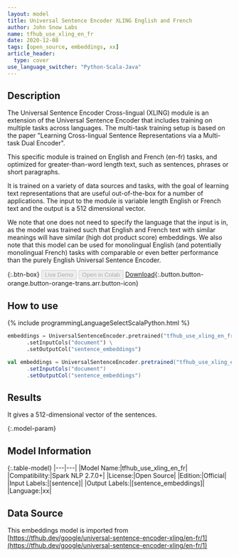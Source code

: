```yaml
---
layout: model
title: Universal Sentence Encoder XLING English and French
author: John Snow Labs
name: tfhub_use_xling_en_fr
date: 2020-12-08
tags: [open_source, embeddings, xx]
article_header:
  type: cover
use_language_switcher: "Python-Scala-Java"
---
```


## Description

The Universal Sentence Encoder Cross-lingual (XLING) module is an extension of the Universal Sentence Encoder that includes training on multiple tasks across languages. The multi-task training setup is based on the paper "Learning Cross-lingual Sentence Representations via a Multi-task Dual Encoder".

This specific module is trained on English and French (en-fr) tasks, and optimized for greater-than-word length text, such as sentences, phrases or short paragraphs. 

It is trained on a variety of data sources and tasks, with the goal of learning text representations that are useful out-of-the-box for a number of applications. The input to the module is variable length English or French text and the output is a 512 dimensional vector. 

We note that one does not need to specify the language that the input is in, as the model was trained such that English and French text with similar meanings will have similar (high dot product score) embeddings. We also note that this model can be used for monolingual English (and potentially monolingual French) tasks with comparable or even better performance than the purely English Universal Sentence Encoder.

{:.btn-box}
<button class="button button-orange" disabled>Live Demo</button>
<button class="button button-orange" disabled>Open in Colab</button>
[Download](https://s3.amazonaws.com/auxdata.johnsnowlabs.com/public/models/tfhub_use_xling_en_fr_xx_2.7.0_2.4_1607440713842.zip){:.button.button-orange.button-orange-trans.arr.button-icon}

## How to use



<div class="tabs-box" markdown="1">
{% include programmingLanguageSelectScalaPython.html %}

```python
embeddings = UniversalSentenceEncoder.pretrained("tfhub_use_xling_en_fr", "xx") \
      .setInputCols("document") \
      .setOutputCol("sentence_embeddings")
```
```scala
val embeddings = UniversalSentenceEncoder.pretrained("tfhub_use_xling_en_fr", "xx")
      .setInputCols("document")
      .setOutputCol("sentence_embeddings")
```
</div>

## Results

It gives a 512-dimensional vector of the sentences.

{:.model-param}
## Model Information

{:.table-model}
|---|---|
|Model Name:|tfhub_use_xling_en_fr|
|Compatibility:|Spark NLP 2.7.0+|
|License:|Open Source|
|Edition:|Official|
|Input Labels:|[sentence]|
|Output Labels:|[sentence_embeddings]|
|Language:|xx|

## Data Source

This embeddings model is imported from [https://tfhub.dev/google/universal-sentence-encoder-xling/en-fr/1](https://tfhub.dev/google/universal-sentence-encoder-xling/en-fr/1)
